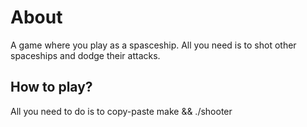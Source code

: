 # About
A game where you play as a spasceship. All you need is to shot other spaceships and dodge their attacks.

## How to play?
All you need to do is to copy-paste make && ./shooter
